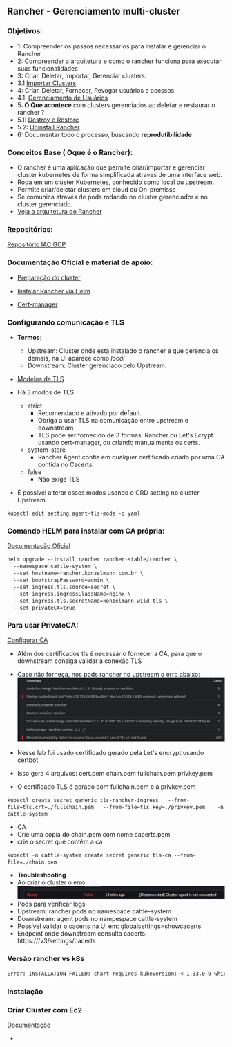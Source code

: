 ## Rancher - Gerenciamento multi-cluster

### Objetivos:

- 1: Compreender os passos necessários para instalar e gerenciar o Rancher
- 2: Compreender a arquitetura e como o rancher funciona para executar suas funcionalidades
- 3: Criar, Deletar, Importar, Gerenciar clusters.
- 3.1 [Importar Clusters](./doc-assets/import-cluster/README.md)
- 4: Criar, Deletar, Fornecer, Revogar usuários e acessos.
- 4.1: [Gerenciamento de Usuários](./estudos)
- 5: **O Que acontece** com clusters gerenciados ao deletar e restaurar o rancher ?
- 5.1: [Destroy e Restore](./doc-assets/deletar-k8s-upstream/README.md)
- 5.2: [Uninstall Rancher](./doc-assets/uninstall-rancher/deletar.md)
- 6: Documentar todo o processo, buscando **reprodutibilidade**

### Conceitos Base ( Oque é o Rancher):

- O rancher é uma aplicação que permite criar/importar e gerenciar cluster kubernetes de forma simplificada atraves de uma interface web.
- Roda em um cluster Kubernetes, conhecido como local ou upstream.
- Permite criar/deletar clusters em cloud ou On-premisse
- Se comunica através de pods rodando no cluster gerenciador e no cluster gerenciado.
- [Veja a arquitetura do Rancher](https://ranchermanager.docs.rancher.com/reference-guides/rancher-manager-architecture/rancher-server-and-components)

### Repositórios:

[Repositório IAC GCP](https://github.com/Adenilson365/devopslabs01-iac)

### Documentação Oficial e material de apoio:

- [Preparação do cluster ](https://ranchermanager.docs.rancher.com/getting-started/installation-and-upgrade/install-upgrade-on-a-kubernetes-cluster/rancher-on-gke)

- [Instalar Rancher via Helm](https://ranchermanager.docs.rancher.com/getting-started/installation-and-upgrade/install-upgrade-on-a-kubernetes-cluster#install-the-rancher-helm-chart)

- [Cert-manager](https://artifacthub.io/packages/helm/cert-manager/cert-manager)

### Configurando comunicação e TLS

- **Termos**:

  - Upstream: Cluster onde está instalado o rancher e que gerencia os demais, na UI aparece como _local_
  - Downstream: Cluster gerenciado pelo Upstream.

- [Modelos de TLS](https://ranchermanager.docs.rancher.com/getting-started/installation-and-upgrade/installation-references/tls-settings#agent-tls-enforcement)

- Há 3 modos de TLS
  - strict
    - Recomendado e ativado por default.
    - Obriga a usar TLS na comunicação entre upstream e downstream
    - TLS pode ser fornecido de 3 formas: Rancher ou Let's Ecrypt usando cert-manager, ou criando manualmente os certs.
  - system-store
    - Rancher Agent confia em qualquer certificado criado por uma CA contida no Cacerts.
  - false
    - Não exige TLS
- É possível alterar esses modos usando o CRD setting no cluster Upstream.

```shell
kubectl edit setting agent-tls-mode -o yaml
```

### Comando HELM para instalar com CA própria:

[Documentação Oficial](https://ranchermanager.docs.rancher.com/getting-started/installation-and-upgrade/install-upgrade-on-a-kubernetes-cluster#3-choose-your-ssl-configuration)

```shell
helm upgrade --install rancher rancher-stable/rancher \
  --namespace cattle-system \
  --set hostname=rancher.konzelmann.com.br \
  --set bootstrapPassword=admin \
  --set ingress.tls.source=secret \
  --set ingress.ingressClassName=nginx \
  --set ingress.tls.secretName=konzelmann-wild-tls \
  --set privateCA=true
```

### Para usar PrivateCA:

[Configurar CA ](https://ranchermanager.docs.rancher.com/getting-started/installation-and-upgrade/resources/add-tls-secrets)

- Além dos certificados tls é necessário fornecer a CA, para que o downstream consiga validar a conexão TLS
- Caso não forneça, nos pods rancher no upstream o erro abaixo:
  ![alt text](./doc-assets/erro-mount-vol-ca.png)

- Nesse lab foi usado certificado gerado pela Let's encrypt usando certbot
- Isso gera 4 arquivos: cert.pem chain.pem fullchain.pem privkey.pem
- O certificado TLS é gerado com fullchain.pem e a privkey.pem

```shell
kubectl create secret generic tls-rancher-ingress   --from-file=tls.crt=./fullchain.pem   --from-file=tls.key=./privkey.pem    -n cattle-system

```

- CA
- Crie uma cópia do chain.pem com nome cacerts.pem
- crie o secret que contém a ca

```shell
kubectl -n cattle-system create secret generic tls-ca --from-file=./chain.pem
```

- **Troubleshooting**
- Ao criar o cluster o erro:
  ![alt text](./doc-assets/erro-conditions.png)
- Pods para verificar logs
- Upstream: rancher pods no namespace cattle-system
- Downstream: agent pods no nampespace cattle-system
- Possível validar o cacerts na UI em: globalsettings>showcacerts
- Endpoint onde downstream consulta cacerts: https://<MeuDominio>/v3/settings/cacerts

### Versão rancher vs k8s

```txt
Error: INSTALLATION FAILED: chart requires kubeVersion: < 1.33.0-0 which is incompatible with Kubernetes v1.33.2-gke.1240000
```

### Instalação

### Criar Cluster com Ec2

[Documentação](https://ranchermanager.docs.rancher.com/how-to-guides/new-user-guides/launch-kubernetes-with-rancher/use-new-nodes-in-an-infra-provider/create-an-amazon-ec2-cluster)

-

